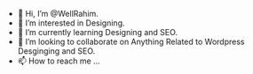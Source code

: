 - 👋 Hi, I’m @WellRahim.
- 👀 I’m interested in Designing.
- 🌱 I’m currently learning Designing and SEO.
- 💞️ I’m looking to collaborate on Anything Related to Wordpress Desginging and SEO.
- 📫 How to reach me ...
